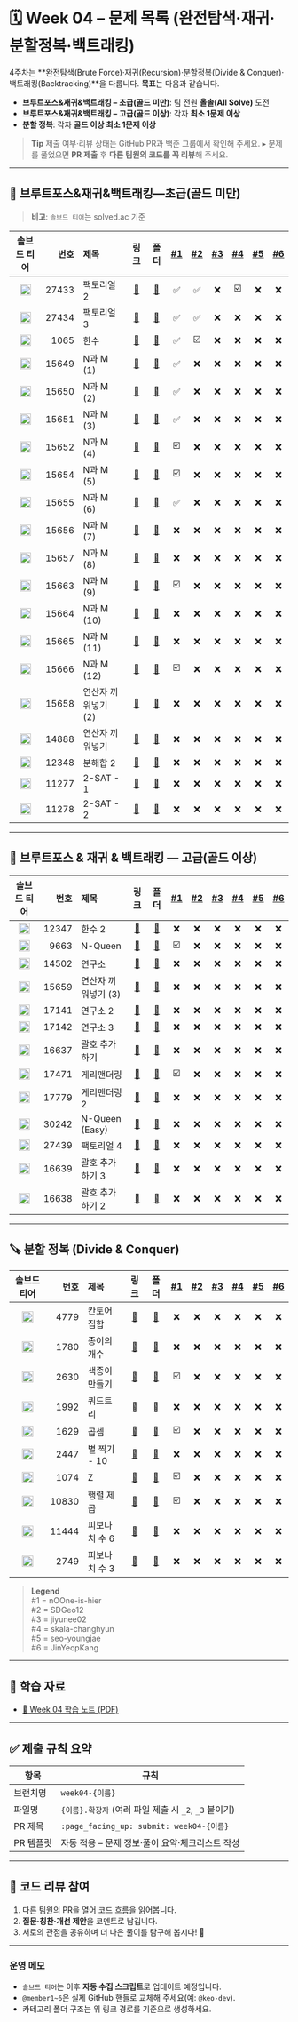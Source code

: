 # 🗓️ Week 04 – 문제 목록 (완전탐색·재귀·분할정복·백트래킹)

4주차는 \*\*완전탐색(Brute Force)·재귀(Recursion)·분할정복(Divide & Conquer)·백트래킹(Backtracking)\*\*을 다룹니다.
**목표**는 다음과 같습니다.

* **브루트포스&재귀&백트래킹 – 초급(골드 미만)**: 팀 전원 **올솔(All Solve)** 도전
* **브루트포스&재귀&백트래킹 – 고급(골드 이상)**: 각자 **최소 1문제 이상**
* **분할 정복**: 각자 **골드 이상 최소 1문제 이상**

> **Tip**
> 제출 여부·리뷰 상태는 GitHub PR과 백준 그룹에서 확인해 주세요.
> ▸ 문제를 풀었으면 **PR 제출** 후 **다른 팀원의 코드를 꼭 리뷰**해 주세요.

---

## 🧩 브루트포스&재귀&백트래킹—초급(골드 미만)

> **비고**: `솔브드 티어`는 solved.ac 기준

<!--START:PROGRESS:BEGINNER-->

| 솔브드 티어 | 번호 | 제목 | 링크 | 폴더 | <a href="https://github.com/nOOne-is-hier" title="nOOne-is-hier">#1</a> | <a href="https://github.com/SDGeo12" title="SDGeo12">#2</a> | <a href="https://github.com/jiyunee02" title="jiyunee02">#3</a> | <a href="https://github.com/skala-changhyun" title="skala-changhyun">#4</a> | <a href="https://github.com/seo-youngjae" title="seo-youngjae">#5</a> | <a href="https://github.com/JinYeopKang" title="JinYeopKang">#6</a> |
|:---:|---:|:---|:---:|:---:|:---:|:---:|:---:|:---:|:---:|:---:|
| <img src="https://static.solved.ac/tier_small/1.svg" alt="Bronze V" width="20"/> | 27433 | 팩토리얼 2 | [🔗](https://www.acmicpc.net/problem/27433) | [📁](./브루트포스&재귀&백트래킹-초급/boj_27433_팩토리얼_2) | ✅ | ✅ | ❌ | ☑️ | ❌ | ❌ |
| <img src="https://static.solved.ac/tier_small/1.svg" alt="Bronze V" width="20"/> | 27434 | 팩토리얼 3 | [🔗](https://www.acmicpc.net/problem/27434) | [📁](./브루트포스&재귀&백트래킹-초급/boj_27434_팩토리얼_3) | ✅ | ✅ | ❌ | ❌ | ❌ | ❌ |
| <img src="https://static.solved.ac/tier_small/7.svg" alt="Silver IV" width="20"/> | 1065 | 한수 | [🔗](https://www.acmicpc.net/problem/1065) | [📁](./브루트포스&재귀&백트래킹-초급/boj_1065_한수) | ✅ | ☑️ | ❌ | ❌ | ❌ | ❌ |
| <img src="https://static.solved.ac/tier_small/8.svg" alt="Silver III" width="20"/> | 15649 | N과 M (1) | [🔗](https://www.acmicpc.net/problem/15649) | [📁](./브루트포스&재귀&백트래킹-초급/boj_15649_N과_M_(1)) | ✅ | ❌ | ❌ | ❌ | ❌ | ❌ |
| <img src="https://static.solved.ac/tier_small/8.svg" alt="Silver III" width="20"/> | 15650 | N과 M (2) | [🔗](https://www.acmicpc.net/problem/15650) | [📁](./브루트포스&재귀&백트래킹-초급/boj_15650_N과_M_(2)) | ✅ | ❌ | ❌ | ❌ | ❌ | ❌ |
| <img src="https://static.solved.ac/tier_small/8.svg" alt="Silver III" width="20"/> | 15651 | N과 M (3) | [🔗](https://www.acmicpc.net/problem/15651) | [📁](./브루트포스&재귀&백트래킹-초급/boj_15651_N과_M_(3)) | ✅ | ❌ | ❌ | ❌ | ❌ | ❌ |
| <img src="https://static.solved.ac/tier_small/8.svg" alt="Silver III" width="20"/> | 15652 | N과 M (4) | [🔗](https://www.acmicpc.net/problem/15652) | [📁](./브루트포스&재귀&백트래킹-초급/boj_15652_N과_M_(4)) | ☑️ | ❌ | ❌ | ❌ | ❌ | ❌ |
| <img src="https://static.solved.ac/tier_small/8.svg" alt="Silver III" width="20"/> | 15654 | N과 M (5) | [🔗](https://www.acmicpc.net/problem/15654) | [📁](./브루트포스&재귀&백트래킹-초급/boj_15654_N과_M_(5)) | ☑️ | ❌ | ❌ | ❌ | ❌ | ❌ |
| <img src="https://static.solved.ac/tier_small/8.svg" alt="Silver III" width="20"/> | 15655 | N과 M (6) | [🔗](https://www.acmicpc.net/problem/15655) | [📁](./브루트포스&재귀&백트래킹-초급/boj_15655_N과_M_(6)) | ✅ | ❌ | ❌ | ❌ | ❌ | ❌ |
| <img src="https://static.solved.ac/tier_small/8.svg" alt="Silver III" width="20"/> | 15656 | N과 M (7) | [🔗](https://www.acmicpc.net/problem/15656) | [📁](./브루트포스&재귀&백트래킹-초급/boj_15656_N과_M_(7)) | ❌ | ❌ | ❌ | ❌ | ❌ | ❌ |
| <img src="https://static.solved.ac/tier_small/8.svg" alt="Silver III" width="20"/> | 15657 | N과 M (8) | [🔗](https://www.acmicpc.net/problem/15657) | [📁](./브루트포스&재귀&백트래킹-초급/boj_15657_N과_M_(8)) | ❌ | ❌ | ❌ | ❌ | ❌ | ❌ |
| <img src="https://static.solved.ac/tier_small/9.svg" alt="Silver II" width="20"/> | 15663 | N과 M (9) | [🔗](https://www.acmicpc.net/problem/15663) | [📁](./브루트포스&재귀&백트래킹-초급/boj_15663_N과_M_(9)) | ☑️ | ❌ | ❌ | ❌ | ❌ | ❌ |
| <img src="https://static.solved.ac/tier_small/9.svg" alt="Silver II" width="20"/> | 15664 | N과 M (10) | [🔗](https://www.acmicpc.net/problem/15664) | [📁](./브루트포스&재귀&백트래킹-초급/boj_15664_N과_M_(10)) | ❌ | ❌ | ❌ | ❌ | ❌ | ❌ |
| <img src="https://static.solved.ac/tier_small/9.svg" alt="Silver II" width="20"/> | 15665 | N과 M (11) | [🔗](https://www.acmicpc.net/problem/15665) | [📁](./브루트포스&재귀&백트래킹-초급/boj_15665_N과_M_(11)) | ❌ | ❌ | ❌ | ❌ | ❌ | ❌ |
| <img src="https://static.solved.ac/tier_small/9.svg" alt="Silver II" width="20"/> | 15666 | N과 M (12) | [🔗](https://www.acmicpc.net/problem/15666) | [📁](./브루트포스&재귀&백트래킹-초급/boj_15666_N과_M_(12)) | ☑️ | ❌ | ❌ | ❌ | ❌ | ❌ |
| <img src="https://static.solved.ac/tier_small/9.svg" alt="Silver II" width="20"/> | 15658 | 연산자 끼워넣기 (2) | [🔗](https://www.acmicpc.net/problem/15658) | [📁](./브루트포스&재귀&백트래킹-초급/boj_15658_연산자_끼워넣기_(2)) | ❌ | ❌ | ❌ | ❌ | ❌ | ❌ |
| <img src="https://static.solved.ac/tier_small/10.svg" alt="Silver I" width="20"/> | 14888 | 연산자 끼워넣기 | [🔗](https://www.acmicpc.net/problem/14888) | [📁](./브루트포스&재귀&백트래킹-초급/boj_14888_연산자_끼워넣기) | ❌ | ❌ | ❌ | ❌ | ❌ | ❌ |
| <img src="https://static.solved.ac/tier_small/10.svg" alt="Silver I" width="20"/> | 12348 | 분해합 2 | [🔗](https://www.acmicpc.net/problem/12348) | [📁](./브루트포스&재귀&백트래킹-초급/boj_12348_분해합_2) | ❌ | ❌ | ❌ | ❌ | ❌ | ❌ |
| <img src="https://static.solved.ac/tier_small/10.svg" alt="Silver I" width="20"/> | 11277 | 2-SAT - 1 | [🔗](https://www.acmicpc.net/problem/11277) | [📁](./브루트포스&재귀&백트래킹-초급/boj_11277_2-SAT_-_1) | ❌ | ❌ | ❌ | ❌ | ❌ | ❌ |
| <img src="https://static.solved.ac/tier_small/10.svg" alt="Silver I" width="20"/> | 11278 | 2-SAT - 2 | [🔗](https://www.acmicpc.net/problem/11278) | [📁](./브루트포스&재귀&백트래킹-초급/boj_11278_2-SAT_-_2) | ❌ | ❌ | ❌ | ❌ | ❌ | ❌ |

<!--END:PROGRESS:BEGINNER-->

---

## 🧠 브루트포스 & 재귀 & 백트래킹 — 고급(골드 이상)

<!--START:PROGRESS:ADVANCED-->

| 솔브드 티어 | 번호 | 제목 | 링크 | 폴더 | <a href="https://github.com/nOOne-is-hier" title="nOOne-is-hier">#1</a> | <a href="https://github.com/SDGeo12" title="SDGeo12">#2</a> | <a href="https://github.com/jiyunee02" title="jiyunee02">#3</a> | <a href="https://github.com/skala-changhyun" title="skala-changhyun">#4</a> | <a href="https://github.com/seo-youngjae" title="seo-youngjae">#5</a> | <a href="https://github.com/JinYeopKang" title="JinYeopKang">#6</a> |
|:---:|---:|:---|:---:|:---:|:---:|:---:|:---:|:---:|:---:|:---:|
| <img src="https://static.solved.ac/tier_small/11.svg" alt="Gold V" width="20"/> | 12347 | 한수 2 | [🔗](https://www.acmicpc.net/problem/12347) | [📁](./브루트포스&재귀&백트래킹-고급/boj_12347_한수_2) | ❌ | ❌ | ❌ | ❌ | ❌ | ❌ |
| <img src="https://static.solved.ac/tier_small/12.svg" alt="Gold IV" width="20"/> | 9663 | N-Queen | [🔗](https://www.acmicpc.net/problem/9663) | [📁](./브루트포스&재귀&백트래킹-고급/boj_9663_N_Queen) | ☑️ | ❌ | ❌ | ❌ | ❌ | ❌ |
| <img src="https://static.solved.ac/tier_small/12.svg" alt="Gold IV" width="20"/> | 14502 | 연구소 | [🔗](https://www.acmicpc.net/problem/14502) | [📁](./브루트포스&재귀&백트래킹-고급/boj_14502_연구소) | ❌ | ❌ | ❌ | ❌ | ❌ | ❌ |
| <img src="https://static.solved.ac/tier_small/12.svg" alt="Gold IV" width="20"/> | 15659 | 연산자 끼워넣기 (3) | [🔗](https://www.acmicpc.net/problem/15659) | [📁](./브루트포스&재귀&백트래킹-고급/boj_15659_연산자_끼워넣기_(3)) | ❌ | ❌ | ❌ | ❌ | ❌ | ❌ |
| <img src="https://static.solved.ac/tier_small/12.svg" alt="Gold IV" width="20"/> | 17141 | 연구소 2 | [🔗](https://www.acmicpc.net/problem/17141) | [📁](./브루트포스&재귀&백트래킹-고급/boj_17141_연구소_2) | ❌ | ❌ | ❌ | ❌ | ❌ | ❌ |
| <img src="https://static.solved.ac/tier_small/13.svg" alt="Gold III" width="20"/> | 17142 | 연구소 3 | [🔗](https://www.acmicpc.net/problem/17142) | [📁](./브루트포스&재귀&백트래킹-고급/boj_17142_연구소_3) | ❌ | ❌ | ❌ | ❌ | ❌ | ❌ |
| <img src="https://static.solved.ac/tier_small/13.svg" alt="Gold III" width="20"/> | 16637 | 괄호 추가하기 | [🔗](https://www.acmicpc.net/problem/16637) | [📁](./브루트포스&재귀&백트래킹-고급/boj_16637_괄호_추가하기) | ❌ | ❌ | ❌ | ❌ | ❌ | ❌ |
| <img src="https://static.solved.ac/tier_small/13.svg" alt="Gold III" width="20"/> | 17471 | 게리맨더링 | [🔗](https://www.acmicpc.net/problem/17471) | [📁](./브루트포스&재귀&백트래킹-고급/boj_17471_게리맨더링) | ☑️ | ❌ | ❌ | ❌ | ❌ | ❌ |
| <img src="https://static.solved.ac/tier_small/14.svg" alt="Gold II" width="20"/> | 17779 | 게리맨더링 2 | [🔗](https://www.acmicpc.net/problem/17779) | [📁](./브루트포스&재귀&백트래킹-고급/boj_17779_게리맨더링_2) | ❌ | ❌ | ❌ | ❌ | ❌ | ❌ |
| <img src="https://static.solved.ac/tier_small/13.svg" alt="Gold III" width="20"/> | 30242 | N-Queen (Easy) | [🔗](https://www.acmicpc.net/problem/30242) | [📁](./브루트포스&재귀&백트래킹-고급/boj_30242_N_Queen_(Easy)) | ❌ | ❌ | ❌ | ❌ | ❌ | ❌ |
| <img src="https://static.solved.ac/tier_small/14.svg" alt="Gold II" width="20"/> | 27439 | 팩토리얼 4 | [🔗](https://www.acmicpc.net/problem/27439) | [📁](./브루트포스&재귀&백트래킹-고급/boj_27439_팩토리얼_4) | ❌ | ❌ | ❌ | ❌ | ❌ | ❌ |
| <img src="https://static.solved.ac/tier_small/14.svg" alt="Gold II" width="20"/> | 16639 | 괄호 추가하기 3 | [🔗](https://www.acmicpc.net/problem/16639) | [📁](./브루트포스&재귀&백트래킹-고급/boj_16639_괄호_추가하기_3) | ❌ | ❌ | ❌ | ❌ | ❌ | ❌ |
| <img src="https://static.solved.ac/tier_small/15.svg" alt="Gold I" width="20"/> | 16638 | 괄호 추가하기 2 | [🔗](https://www.acmicpc.net/problem/16638) | [📁](./브루트포스&재귀&백트래킹-고급/boj_16638_괄호_추가하기_2) | ❌ | ❌ | ❌ | ❌ | ❌ | ❌ |

<!--END:PROGRESS:ADVANCED-->

---

## 🪚 분할 정복 (Divide & Conquer)

<!--START:PROGRESS:DNC-->

| 솔브드 티어 | 번호 | 제목 | 링크 | 폴더 | <a href="https://github.com/nOOne-is-hier" title="nOOne-is-hier">#1</a> | <a href="https://github.com/SDGeo12" title="SDGeo12">#2</a> | <a href="https://github.com/jiyunee02" title="jiyunee02">#3</a> | <a href="https://github.com/skala-changhyun" title="skala-changhyun">#4</a> | <a href="https://github.com/seo-youngjae" title="seo-youngjae">#5</a> | <a href="https://github.com/JinYeopKang" title="JinYeopKang">#6</a> |
|:---:|---:|:---|:---:|:---:|:---:|:---:|:---:|:---:|:---:|:---:|
| <img src="https://static.solved.ac/tier_small/8.svg" alt="Silver III" width="20"/> | 4779 | 칸토어 집합 | [🔗](https://www.acmicpc.net/problem/4779) | [📁](./분할정복/boj_4779_칸토어_집합) | ❌ | ❌ | ❌ | ❌ | ❌ | ❌ |
| <img src="https://static.solved.ac/tier_small/9.svg" alt="Silver II" width="20"/> | 1780 | 종이의 개수 | [🔗](https://www.acmicpc.net/problem/1780) | [📁](./분할정복/boj_1780_종이의_개수) | ❌ | ❌ | ❌ | ❌ | ❌ | ❌ |
| <img src="https://static.solved.ac/tier_small/9.svg" alt="Silver II" width="20"/> | 2630 | 색종이 만들기 | [🔗](https://www.acmicpc.net/problem/2630) | [📁](./분할정복/boj_2630_색종이_만들기) | ☑️ | ❌ | ❌ | ❌ | ❌ | ❌ |
| <img src="https://static.solved.ac/tier_small/10.svg" alt="Silver I" width="20"/> | 1992 | 쿼드트리 | [🔗](https://www.acmicpc.net/problem/1992) | [📁](./분할정복/boj_1992_쿼드트리) | ❌ | ❌ | ❌ | ❌ | ❌ | ❌ |
| <img src="https://static.solved.ac/tier_small/10.svg" alt="Silver I" width="20"/> | 1629 | 곱셈 | [🔗](https://www.acmicpc.net/problem/1629) | [📁](./분할정복/boj_1629_곱셈) | ☑️ | ❌ | ❌ | ❌ | ❌ | ❌ |
| <img src="https://static.solved.ac/tier_small/11.svg" alt="Gold V" width="20"/> | 2447 | 별 찍기 - 10 | [🔗](https://www.acmicpc.net/problem/2447) | [📁](./분할정복/boj_2447_별_찍기_10) | ❌ | ❌ | ❌ | ❌ | ❌ | ❌ |
| <img src="https://static.solved.ac/tier_small/11.svg" alt="Gold V" width="20"/> | 1074 | Z | [🔗](https://www.acmicpc.net/problem/1074) | [📁](./분할정복/boj_1074_Z) | ☑️ | ❌ | ❌ | ❌ | ❌ | ❌ |
| <img src="https://static.solved.ac/tier_small/12.svg" alt="Gold IV" width="20"/> | 10830 | 행렬 제곱 | [🔗](https://www.acmicpc.net/problem/10830) | [📁](./분할정복/boj_10830_행렬_제곱) | ☑️ | ❌ | ❌ | ❌ | ❌ | ❌ |
| <img src="https://static.solved.ac/tier_small/14.svg" alt="Gold II" width="20"/> | 11444 | 피보나치 수 6 | [🔗](https://www.acmicpc.net/problem/11444) | [📁](./분할정복/boj_11444_피보나치_수_6) | ❌ | ❌ | ❌ | ❌ | ❌ | ❌ |
| <img src="https://static.solved.ac/tier_small/14.svg" alt="Gold II" width="20"/> | 2749 | 피보나치 수 3 | [🔗](https://www.acmicpc.net/problem/2749) | [📁](./분할정복/boj_2749_피보나치_수_3) | ❌ | ❌ | ❌ | ❌ | ❌ | ❌ |

<!--END:PROGRESS:DNC-->

> **Legend**  
> #1 = nOOne-is-hier  
> #2 = SDGeo12  
> #3 = jiyunee02  
> #4 = skala-changhyun  
> #5 = seo-youngjae  
> #6 = JinYeopKang
---

## 📝 학습 자료

* [📄 Week 04 학습 노트 (PDF)](../../docs/study-note-week04.pdf)

---

## ✅ 제출 규칙 요약

| 항목     | 규칙                                     |
| ------ | -------------------------------------- |
| 브랜치명   | `week04-{이름}`                          |
| 파일명    | `{이름}.확장자` (여러 파일 제출 시 `_2`, `_3` 붙이기) |
| PR 제목  | `:page_facing_up: submit: week04-{이름}` |
| PR 템플릿 | 자동 적용 – 문제 정보·풀이 요약·체크리스트 작성           |

---

## 💬 코드 리뷰 참여

1. 다른 팀원의 PR을 열어 코드 흐름을 읽어봅니다.
2. **질문·칭찬·개선 제안**을 코멘트로 남깁니다.
3. 서로의 관점을 공유하며 더 나은 풀이를 탐구해 봅시다! 🚀

---

### 운영 메모

* `솔브드 티어`는 이후 **자동 수집 스크립트**로 업데이트 예정입니다.
* `@member1~6`은 실제 GitHub 핸들로 교체해 주세요(예: `@keo-dev`).
* 카테고리 폴더 구조는 위 링크 경로를 기준으로 생성하세요.

<!--WEEKMETA: released_at=2025-08-21T00:00:00+09:00; deadline= -->
